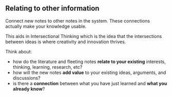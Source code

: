 ## Relating to other information
Connect new notes to other notes in the system. These connections actually make your knowledge usable.

This aids in Intersectional Thinking which is the idea that the intersections between ideas is where creativity and innovation thrives.

Think about:
- how do the literature and fleeting notes **relate to your existing** interests, thinking, learning, research, etc?
- how will the new notes **add value** to your existing ideas, arguments, and discussions?
- is there a **connection** between what you have just learned and **what you already know**?